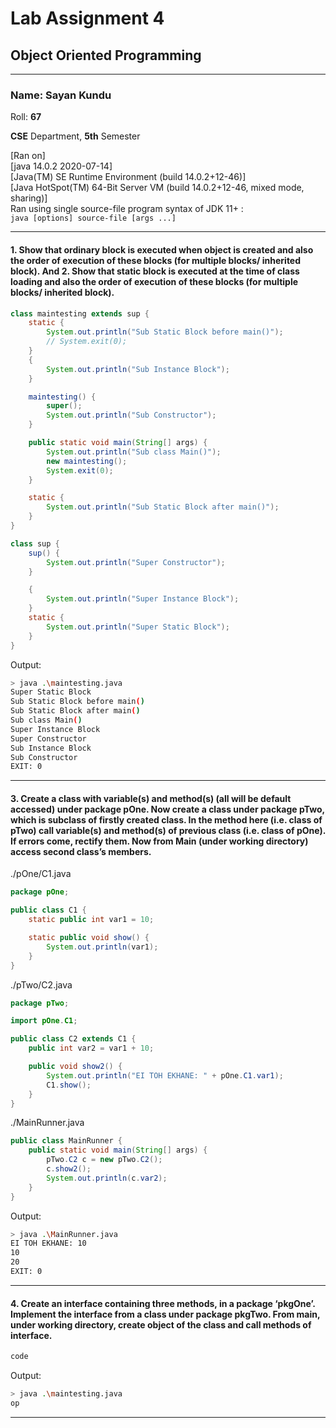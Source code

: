 # Lab Assignment 4

## Object Oriented Programming

---

### **Name: Sayan Kundu**  

Roll: **67**  

**CSE** Department, **5th** Semester

[Ran on]  
[java 14.0.2 2020-07-14]  
[Java(TM) SE Runtime Environment (build 14.0.2+12-46)]  
[Java HotSpot(TM) 64-Bit Server VM (build 14.0.2+12-46, mixed mode, sharing)]  
Ran using single source-file program syntax of JDK 11+ :  
`java [options] source-file [args ...]`

---

#### **1. Show that ordinary block is executed when object is created and also the order of execution of these blocks (for multiple blocks/ inherited block). And 2. Show that static block is executed at the time of class loading and also the order of execution of these blocks (for multiple blocks/ inherited block).**

```java
class maintesting extends sup {
    static {
        System.out.println("Sub Static Block before main()");
        // System.exit(0);
    }
    {
        System.out.println("Sub Instance Block");
    }

    maintesting() {
        super();
        System.out.println("Sub Constructor");
    }

    public static void main(String[] args) {
        System.out.println("Sub class Main()");
        new maintesting();
        System.exit(0);
    }

    static {
        System.out.println("Sub Static Block after main()");
    }
}

class sup {
    sup() {
        System.out.println("Super Constructor");
    }

    {
        System.out.println("Super Instance Block");
    }
    static {
        System.out.println("Super Static Block");
    }
}
```

Output:  

```bash
> java .\maintesting.java 
Super Static Block
Sub Static Block before main()
Sub Static Block after main() 
Sub class Main()
Super Instance Block
Super Constructor
Sub Instance Block
Sub Constructor
EXIT: 0
```

---

#### **3. Create a class with variable(s) and method(s) (all will be default accessed) under package pOne. Now create a class under package pTwo, which is subclass of firstly created class. In the method here (i.e. class of pTwo) call variable(s) and method(s) of previous class (i.e. class of pOne). If errors come, rectify them. Now from Main (under working directory) access second class’s members.**

./pOne/C1.java

```java
package pOne;

public class C1 {
    static public int var1 = 10;

    static public void show() {
        System.out.println(var1);
    }
}
```

./pTwo/C2.java

```java
package pTwo;

import pOne.C1;

public class C2 extends C1 {
    public int var2 = var1 + 10;

    public void show2() {
        System.out.println("EI TOH EKHANE: " + pOne.C1.var1);
        C1.show();
    }
}
```

./MainRunner.java

```java
public class MainRunner {
    public static void main(String[] args) {
        pTwo.C2 c = new pTwo.C2();
        c.show2();
        System.out.println(c.var2);
    }
}
```

Output:  

```bash
> java .\MainRunner.java
EI TOH EKHANE: 10
10
20
EXIT: 0
```

---

#### **4. Create an interface containing three methods, in a package ‘pkgOne’. Implement the interface from a class under package pkgTwo. From main, under working directory, create object of the class and call methods of interface.**

```java
code
```

Output:  

```bash
> java .\maintesting.java 
op
```

---
